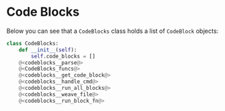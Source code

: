# Code Blocks

Below you can see that a `CodeBlocks` class holds a list of `CodeBlock` objects:

```python {name=class__codeblocks}
class CodeBlocks:
    def __init__(self):
        self.code_blocks = []
    @<codeblocks__parse@>
    @<CodeBlocks_funcs@>
    @<codeblocks__get_code_block@>
    @<codeblocks__handle_cmd@>
    @<codeblocks__run_all_blocks@>
    @<codeblocks__weave_file@>
    @<codeblocks__run_block_fn@>
```
